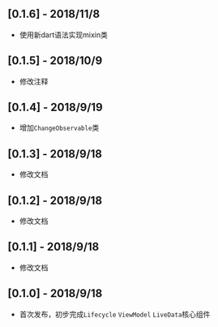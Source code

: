 ## [0.1.6] - 2018/11/8

* 使用新dart语法实现mixin类

## [0.1.5] - 2018/10/9

* 修改注释

## [0.1.4] - 2018/9/19

* 增加`ChangeObservable`类

## [0.1.3] - 2018/9/18

* 修改文档

## [0.1.2] - 2018/9/18

* 修改文档

## [0.1.1] - 2018/9/18

* 修改文档

## [0.1.0] - 2018/9/18

* 首次发布，初步完成`Lifecycle` `ViewModel` `LiveData`核心组件
